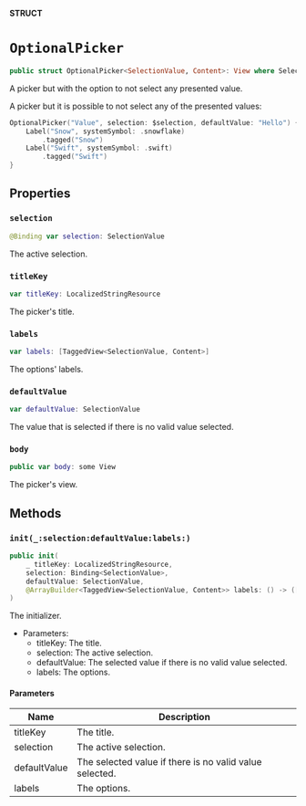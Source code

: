 **STRUCT**

# `OptionalPicker`

```swift
public struct OptionalPicker<SelectionValue, Content>: View where SelectionValue: Hashable, Content: View
```

A picker but with the option to not select any presented value.

A picker but it is possible to not select any of the presented values:
```swift
OptionalPicker("Value", selection: $selection, defaultValue: "Hello") {
    Label("Snow", systemSymbol: .snowflake)
        .tagged("Snow")
    Label("Swift", systemSymbol: .swift)
        .tagged("Swift")
}
```

## Properties
### `selection`

```swift
@Binding var selection: SelectionValue
```

The active selection.

### `titleKey`

```swift
var titleKey: LocalizedStringResource
```

The picker's title.

### `labels`

```swift
var labels: [TaggedView<SelectionValue, Content>]
```

The options' labels.

### `defaultValue`

```swift
var defaultValue: SelectionValue
```

The value that is selected if there is no valid value selected.

### `body`

```swift
public var body: some View
```

The picker's view.

## Methods
### `init(_:selection:defaultValue:labels:)`

```swift
public init(
    _ titleKey: LocalizedStringResource,
    selection: Binding<SelectionValue>,
    defaultValue: SelectionValue,
    @ArrayBuilder<TaggedView<SelectionValue, Content>> labels: () -> ([TaggedView<SelectionValue, Content>])
)
```

The initializer.
- Parameters:
  - titleKey: The title.
  - selection: The active selection.
  - defaultValue: The selected value if there is no valid value selected.
  - labels: The options.

#### Parameters

| Name | Description |
| ---- | ----------- |
| titleKey | The title. |
| selection | The active selection. |
| defaultValue | The selected value if there is no valid value selected. |
| labels | The options. |
